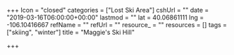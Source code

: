 +++
Icon = "closed"
categories = ["Lost Ski Area"]
cshUrl = ""
date = "2019-03-16T06:00:00+00:00"
lastmod = ""
lat = 40.06861111
lng = -106.10416667
refName = ""
refUrl = ""
resource_ = ""
resources = []
tags = ["skiing", "winter"]
title = "Maggie's Ski Hill"

+++
